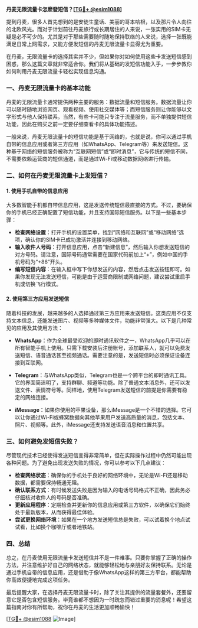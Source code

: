 **丹麦无限流量卡怎麽發短信？[[TG💪+ @esim1088](https://t.me/s/esim1088)]**

提到丹麦，很多人首先想到的是安徒生童话、美丽的哥本哈根，以及那片令人向往的北欧风光。而对于计划前往丹麦旅行或长期居住的人来说，一张实用的SIM卡无疑是必不可少的。尤其是对于那些需要随时随地保持联络的人来说，选择一张既能满足日常上网需求，又能方便发短信的丹麦无限流量卡显得尤为重要。

在丹麦，无限流量卡的选择其实并不少，但如果你对如何使用这些卡发送短信感到困惑，那么这篇文章就非常适合你。我们将从基础的发短信功能入手，一步步教你如何利用丹麦无限流量卡轻松实现信息沟通。

### 一、丹麦无限流量卡的基本功能

丹麦的无限流量卡通常提供两种主要的服务：数据流量和短信服务。数据流量让你可以随时随地浏览网页、观看视频、使用社交媒体等；而短信服务则让你能够以文字形式与他人保持联系。当然，有些卡可能只专注于流量服务，而不单独提供短信功能，因此在购买之前一定要仔细查看卡的具体功能描述。

一般来说，丹麦无限流量卡的短信功能是基于网络的，也就是说，你可以通过手机自带的信息应用或者第三方应用（如WhatsApp、Telegram等）来发送短信。这种基于网络的短信服务被称为“互联网短信”或“即时消息”，它与传统的短信不同，不需要依赖运营商的短信通道，而是通过Wi-Fi或移动数据网络进行传输。

### 二、如何在丹麦无限流量卡上发短信？

#### 1. 使用手机自带的信息应用

大多数智能手机都自带信息应用，这是发送传统短信最直接的方式。不过，要确保你的手机已经正确配置了短信功能，并且支持国际短信服务。以下是一些基本步骤：

- **检查网络设置**：打开手机的设置菜单，找到“网络和互联网”或“移动网络”选项，确认你的SIM卡已成功激活并连接到移动网络。
- **输入收件人号码**：打开信息应用，点击“新建信息”，然后输入你想发送短信的对方号码。请注意，国际号码通常需要在国家代码前加上“+”，例如中国的手机号码为“+86”开头。
- **编写短信内容**：在输入框中写下你想发送的内容，然后点击发送按钮即可。如果你发现无法发送短信，可能是由于运营商限制或网络问题，建议尝试重启手机或切换飞行模式。

#### 2. 使用第三方应用发送短信

随着科技的发展，越来越多的人选择通过第三方应用来发送短信。这类应用不仅支持文本信息，还能发送图片、视频等多种媒体文件，功能非常强大。以下是几种常见的应用及其使用方法：

- **WhatsApp**：作为全球最受欢迎的即时通讯软件之一，WhatsApp几乎可以在所有智能手机上使用。只需下载安装后注册账号，添加联系人，就可以免费发送短信、语音通话甚至视频通话。需要注意的是，发送短信时必须保证设备连接到互联网。
  
- **Telegram**：与WhatsApp类似，Telegram也是一个跨平台的即时通讯工具。它的界面简洁明了，支持群聊、频道等功能。除了普通文本消息外，还可以发送文件、表情符号等。同样地，使用Telegram发送短信的前提是你需要有稳定的网络连接。

- **iMessage**：如果你使用的苹果设备，那么iMessage是一个不错的选择。它可以让你通过Wi-Fi或蜂窝数据向其他苹果用户发送高质量的消息，包括文本、照片、视频等。此外，iMessage还支持发送语音消息和位置共享。

### 三、如何避免发短信失败？

尽管现代技术已经使得发送短信变得非常简单，但在实际操作过程中仍然可能出现各种问题。为了避免出现发送失败的情况，你可以参考以下几点建议：

- **检查网络状态**：确保你的手机处于良好的网络环境中，无论是Wi-Fi还是移动数据，都需要保持畅通无阻。
- **确认联系方式**：有时候发送失败是因为输入的电话号码格式不正确，因此务必仔细核对收件人的号码是否准确。
- **更新应用程序**：定期检查并更新你的信息应用或第三方软件，以确保它们始终处于最新版本，从而获得最佳体验。
- **尝试更换网络环境**：如果在一个地方发送短信总是失败，可以试着换个地点试试看，比如换个咖啡厅或者地铁站。

### 四、总结

总之，在丹麦使用无限流量卡发送短信并不是一件难事。只要你掌握了正确的操作方法，并注意维护好自己的网络状态，就能够轻松地与亲朋好友保持联系。无论是通过手机自带的信息应用，还是借助于像WhatsApp这样的第三方平台，都能帮助你高效便捷地完成这项任务。

最后提醒大家，在选择丹麦无限流量卡时，除了关注其提供的流量套餐外，还要留意它是否包含短信服务。毕竟谁都不想因为一时疏忽而错过重要的消息呢！希望这篇指南对你有所帮助，祝你在丹麦的生活更加顺畅愉快！

[[TG💪+ @esim1088](https://t.me/s/esim1088) ![Image](https://i.postimg.cc/4NQfJmqS/Snipaste-2025-05-13-00-14-12.png)]